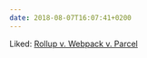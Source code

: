 ```yaml
---
date: 2018-08-07T16:07:41+0200
---
```


Liked: [Rollup v. Webpack v. Parcel](https://x-team.com/blog/rollup-webpack-parcel-comparison/)
